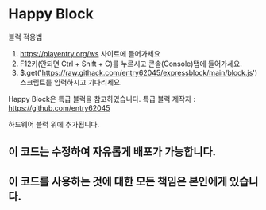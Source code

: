 # Happy Block

블럭 적용법

1. https://playentry.org/ws 사이트에 들어가세요
2. F12키(안되면 Ctrl + Shift + C)를 누르시고 콘솔(Console)탭에 들어가세요.
3. $.get('https://raw.githack.com/entry62045/expressblock/main/block.js') 스크립트를 입력하시고 기다리세요.

Happy Block은 특급 블럭을 참고하였습니다.
특급 블럭 제작자 : https://github.com/entry62045

하드웨어 블럭 위에 추가됩니다.

## 이 코드는 수정하여 자유롭게 배포가 가능합니다.<br>
## 이 코드를 사용하는 것에 대한 모든 책임은 본인에게 있습니다.<br>
